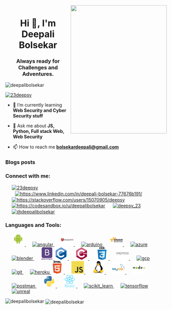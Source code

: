 <img align="right" height="400" width="300" src="">
<h1 align="center">Hi 👋, I'm Deepali Bolsekar</h1>
<h3 align="center">Always ready for Challenges and Adventures.</h3>

<p align="left"> <img src="https://komarev.com/ghpvc/?username=deepalibolsekar&label=Profile%20views&color=0e75b6&style=flat" alt="deepalibolsekar" /> </p>

<p align="left"> <a href="https://twitter.com/23deepsy" target="blank"><img src="https://img.shields.io/twitter/follow/23deepsy?logo=twitter&style=for-the-badge" alt="23deepsy" /></a> </p>

- 🌱 I’m currently learning **Web Security and Cyber Security stuff**

- 💬 Ask me about **JS, Python, Full stack Web, Web Security**

- 📫 How to reach me **bolsekardeepali@gmail.com**

### Blogs posts
<!-- BLOG-POST-LIST:START -->
<!-- BLOG-POST-LIST:END -->

<h3 align="left">Connect with me:</h3>

<p align="left">
      <a href="https://twitter.com/23deepsy" target="blank"
        ><img
          style="padding-left: 20px;"
          align="center"
          src="https://raw.githubusercontent.com/rahuldkjain/github-profile-readme-generator/master/src/images/icons/Social/twitter.svg"
          alt="23deepsy"
          height="30"
          width="40"
      /></a>
      <a
        href="https://linkedin.com/in/https://www.linkedin.com/in/deepali-bolsekar-77676b191/"
        target="blank"
        ><img
          style="padding-left: 30px;"
          align="center"
          src="https://raw.githubusercontent.com/rahuldkjain/github-profile-readme-generator/master/src/images/icons/Social/linked-in-alt.svg"
          alt="https://www.linkedin.com/in/deepali-bolsekar-77676b191/"
          height="30"
          width="40"
      /></a>
      <a
        href="https://stackoverflow.com/users/https://stackoverflow.com/users/15070905/deepsy"
        target="blank"
        ><img
          style="padding-left: 20px;"
          align="center"
          src="https://raw.githubusercontent.com/rahuldkjain/github-profile-readme-generator/master/src/images/icons/Social/stack-overflow.svg"
          alt="https://stackoverflow.com/users/15070905/deepsy"
          height="30"
          width="40"
      /></a>
      <a
        href="https://codesandbox.com/https://codesandbox.io/u/deepalibolsekar"
        target="blank"
        ><img
          style="padding-left: 20px;"
          align="center"
          src="https://cdn.jsdelivr.net/npm/simple-icons@3.0.1/icons/codesandbox.svg"
          alt="https://codesandbox.io/u/deepalibolsekar"
          height="30"
          width="40"
      /></a>
      <a href="https://instagram.com/deepsy_23" target="blank"
        ><img
          style="padding-left: 20px;"
          align="center"
          src="https://raw.githubusercontent.com/rahuldkjain/github-profile-readme-generator/master/src/images/icons/Social/instagram.svg"
          alt="deepsy_23"
          height="30"
          width="40"
      /></a>
      <a href="https://medium.com/@deepalibolsekar" target="blank"
        ><img
          style="padding-left: 20px;"
          align="center"
          src="https://raw.githubusercontent.com/rahuldkjain/github-profile-readme-generator/master/src/images/icons/Social/medium.svg"
          alt="@deepalibolsekar"
          height="30"
          width="40"
      /></a>
    </p>

<h3 align="left">Languages and Tools:</h3>
<p align="left"> <a href="https://developer.android.com" target="_blank"> <img style="padding-left: 20px;" src="https://raw.githubusercontent.com/devicons/devicon/master/icons/android/android-original-wordmark.svg" alt="android" width="40" height="40"/> </a> <a href="https://angular.io" target="_blank"> <img style="padding-left: 20px;" src="https://angular.io/assets/images/logos/angular/angular.svg" alt="angular" width="40" height="40"/> </a> <a href="https://angular.io" target="_blank"> <img style="padding-left: 20px;"
src="https://raw.githubusercontent.com/devicons/devicon/master/icons/angularjs/angularjs-original-wordmark.svg" alt="angularjs" width="40" height="40"/> </a> <a href="https://www.arduino.cc/" target="_blank"> <img style="padding-left: 20px;" src="https://cdn.worldvectorlogo.com/logos/arduino-1.svg" alt="arduino" width="40" height="40"/> </a> <a href="https://aws.amazon.com" target="_blank"> <img style="padding-left: 20px;" src="https://raw.githubusercontent.com/devicons/devicon/master/icons/amazonwebservices/amazonwebservices-original-wordmark.svg" alt="aws" width="40" height="40"/> </a> <a href="https://azure.microsoft.com/en-in/" target="_blank"> <img style="padding-left: 20px;" src="https://www.vectorlogo.zone/logos/microsoft_azure/microsoft_azure-icon.svg" alt="azure" width="40" height="40"/> </a> <a href="https://www.blender.org/" target="_blank"> <img style="padding-left: 20px;"  src="https://download.blender.org/branding/community/blender_community_badge_white.svg" alt="blender" width="40" height="40"/> </a> <a href="https://getbootstrap.com" target="_blank"> <img style="padding-left: 20px;" src="https://raw.githubusercontent.com/devicons/devicon/master/icons/bootstrap/bootstrap-plain-wordmark.svg" alt="bootstrap" width="40" height="40"/> </a> <a href="https://www.cprogramming.com/" target="_blank"> <img src="https://raw.githubusercontent.com/devicons/devicon/master/icons/c/c-original.svg" alt="c" width="40" height="40"/> </a> <a href="https://www.w3schools.com/cpp/" target="_blank"> <img style="padding-left: 20px;"  src="https://raw.githubusercontent.com/devicons/devicon/master/icons/cplusplus/cplusplus-original.svg" alt="cplusplus" width="40" height="40"/> </a> <a href="https://www.w3schools.com/css/" target="_blank"> <img style="padding-left: 20px;" src="https://raw.githubusercontent.com/devicons/devicon/master/icons/css3/css3-original-wordmark.svg" alt="css3" width="40" height="40"/> </a> <a href="https://expressjs.com" target="_blank"> <img style="padding-left: 20px;"  src="https://raw.githubusercontent.com/devicons/devicon/master/icons/express/express-original-wordmark.svg" alt="express" width="40" height="40"/> </a> <a href="https://cloud.google.com" target="_blank"> <img style="padding-left: 20px;" src="https://www.vectorlogo.zone/logos/google_cloud/google_cloud-icon.svg" alt="gcp" width="40" height="40"/> </a> <a href="https://git-scm.com/" target="_blank"> <img style="padding-left: 20px;" src="https://www.vectorlogo.zone/logos/git-scm/git-scm-icon.svg" alt="git" width="40" height="40"/> </a> <a href="https://heroku.com" target="_blank"> <img style="padding-left: 20px;" src="https://www.vectorlogo.zone/logos/heroku/heroku-icon.svg" alt="heroku" width="40" height="40"/> </a> <a href="https://www.w3.org/html/" target="_blank"> <img src="https://raw.githubusercontent.com/devicons/devicon/master/icons/html5/html5-original-wordmark.svg" alt="html5" width="40" height="40"/> </a> <a href="https://developer.mozilla.org/en-US/docs/Web/JavaScript" target="_blank"> <img style="padding-left: 20px;" src="https://raw.githubusercontent.com/devicons/devicon/master/icons/javascript/javascript-original.svg" alt="javascript" width="40" height="40"/> </a> <a href="https://www.linux.org/" target="_blank"> <img style="padding-left: 20px;" src="https://raw.githubusercontent.com/devicons/devicon/master/icons/linux/linux-original.svg" alt="linux" width="40" height="40"/> </a> <a href="https://www.mysql.com/" target="_blank"> <img style="padding-left: 20px;" src="https://raw.githubusercontent.com/devicons/devicon/master/icons/mysql/mysql-original-wordmark.svg" alt="mysql" width="40" height="40"/> </a> <a href="https://nodejs.org" target="_blank"> <img style="padding-left: 20px;" src="https://raw.githubusercontent.com/devicons/devicon/master/icons/nodejs/nodejs-original-wordmark.svg" alt="nodejs" width="40" height="40"/> </a> <a href="https://postman.com" target="_blank"> <img style="padding-left: 20px;" src="https://www.vectorlogo.zone/logos/getpostman/getpostman-icon.svg" alt="postman" width="40" height="40"/> </a> <a href="https://www.python.org" target="_blank"> <img style="padding-left: 20px;"  src="https://raw.githubusercontent.com/devicons/devicon/master/icons/python/python-original.svg" alt="python" width="40" height="40"/> </a> <a href="https://reactjs.org/" target="_blank"> <img style="padding-left: 20px;" src="https://raw.githubusercontent.com/devicons/devicon/master/icons/react/react-original-wordmark.svg" alt="react" width="40" height="40"/> </a> <a href="https://scikit-learn.org/" target="_blank"> <img style="padding-left: 20px;" src="https://upload.wikimedia.org/wikipedia/commons/0/05/Scikit_learn_logo_small.svg" alt="scikit_learn" width="40" height="40"/> </a> <a href="https://www.tensorflow.org" target="_blank"> <img style="padding-left: 20px;" src="https://www.vectorlogo.zone/logos/tensorflow/tensorflow-icon.svg" alt="tensorflow" width="40" height="40"/> </a> <a href="https://unrealengine.com/" target="_blank"> <img style="padding-left: 20px;" src="https://raw.githubusercontent.com/kenangundogan/fontisto/036b7eca71aab1bef8e6a0518f7329f13ed62f6b/icons/svg/brand/unreal-engine.svg" alt="unreal" width="40" height="40"/> </a> </p>

<p><img align="left" src="https://github-readme-stats.vercel.app/api/top-langs?username=deepalibolsekar&show_icons=true&locale=en&layout=compact" alt="deepalibolsekar" /></p>

<p>&nbsp;<img align="center" src="https://github-readme-stats.vercel.app/api?username=deepalibolsekar&show_icons=true&locale=en" alt="deepalibolsekar" /></p>
